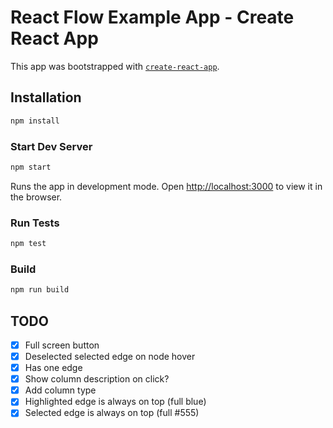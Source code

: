 # React Flow Example App - Create React App

This app was bootstrapped with [`create-react-app`](https://github.com/facebook/create-react-app).

## Installation

```sh
npm install
```

### Start Dev Server

```sh
npm start
```

Runs the app in development mode. Open [http://localhost:3000](http://localhost:3000) to view it in the browser.

### Run Tests

```sh
npm test
```

### Build

```sh
npm run build
```

## TODO

- [x] Full screen button
- [x] Deselected selected edge on node hover
- [x] Has one edge
- [x] Show column description on click?
- [x] Add column type
- [x] Highlighted edge is always on top (full blue)
- [x] Selected edge is always on top (full #555)
